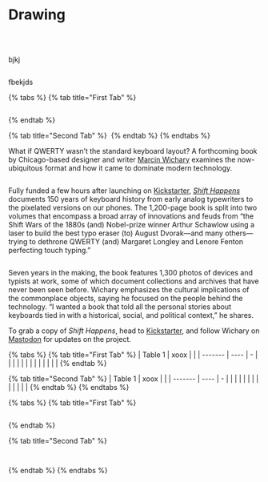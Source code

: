 # Drawing

<img src="broken-reference" alt="" class="gitbook-drawing">

<img alt="" class="gitbook-drawing">

<figure><img src=".gitbook/assets/Feel Good Process Drawing.excalidraw.svg" alt=""><figcaption></figcaption></figure>

bjkj

<img src=".gitbook/assets/file.excalidraw (3).svg" alt="" class="gitbook-drawing">

fbekjds

{% tabs %}
{% tab title="First Tab" %}
<img src=".gitbook/assets/Feel Good Process Drawing.excalidraw.svg" alt="" class="gitbook-drawing">

<figure><img src=".gitbook/assets/image (1).png" alt=""><figcaption></figcaption></figure>
{% endtab %}

{% tab title="Second Tab" %}
<img src=".gitbook/assets/Feel Good Process Drawing.excalidraw.svg" alt="" class="gitbook-drawing">
{% endtab %}
{% endtabs %}

What if QWERTY wasn’t the standard keyboard layout? A forthcoming book by Chicago-based designer and writer [Marcin Wichary](https://aresluna.org/) examines the now-ubiquitous format and how it came to dominate modern technology.

<figure><img src=".gitbook/assets/Greeeeen" alt=""><figcaption></figcaption></figure>

Fully funded a few hours after launching on [Kickstarter](https://www.kickstarter.com/projects/mwichary/shift-happens?ref=2wnl1e), [_Shift Happens_ ](https://shifthappens.site/)documents 150 years of keyboard history from early analog typewriters to the pixelated versions on our phones. The 1,200-page book is split into two volumes that encompass a broad array of innovations and feuds from “the Shift Wars of the 1880s (and) Nobel-prize winner Arthur Schawlow using a laser to build the best typo eraser (to) August Dvorak—and many others—trying to dethrone QWERTY (and) Margaret Longley and Lenore Fenton perfecting touch typing.”

<figure><img src=".gitbook/assets/image.png" alt=""><figcaption></figcaption></figure>

Seven years in the making, the book features 1,300 photos of devices and typists at work, some of which document collections and archives that have never been seen before. Wichary emphasizes the cultural implications of the commonplace objects, saying he focused on the people behind the technology. “I wanted a book that told all the personal stories about keyboards tied in with a historical, social, and political context,” he shares.

To grab a copy of _Shift Happens_, head to [Kickstarter](https://www.kickstarter.com/projects/mwichary/shift-happens?ref=av4ohi), and follow Wichary on [Mastodon](https://mastodon.online/@mwichary) for updates on the project.

{% tabs %}
{% tab title="First Tab" %}
| Table 1 | xoox |   |
| ------- | ---- | - |
|         |      |   |
|         |      |   |
|         |      |   |
{% endtab %}

{% tab title="Second Tab" %}
| Table 1 | xoox |   |
| ------- | ---- | - |
|         |      |   |
|         |      |   |
|         |      |   |
{% endtab %}
{% endtabs %}

{% tabs %}
{% tab title="First Tab" %}
<figure><img src="https://images.unsplash.com/photo-1673247248053-45d9398b5853?crop=entropy&#x26;cs=tinysrgb&#x26;fm=jpg&#x26;ixid=MnwxOTcwMjR8MHwxfHJhbmRvbXx8fHx8fHx8fDE2NzU2NzI4MzU&#x26;ixlib=rb-4.0.3&#x26;q=80" alt=""><figcaption></figcaption></figure>
{% endtab %}

{% tab title="Second Tab" %}
<div>

<figure><img src=".gitbook/assets/file.excalidraw.png" alt=""><figcaption></figcaption></figure>

 

<figure><img src="https://images.unsplash.com/photo-1673247248053-45d9398b5853?crop=entropy&#x26;cs=tinysrgb&#x26;fm=jpg&#x26;ixid=MnwxOTcwMjR8MHwxfHJhbmRvbXx8fHx8fHx8fDE2NzU2NzI4MzU&#x26;ixlib=rb-4.0.3&#x26;q=80" alt=""><figcaption></figcaption></figure>

</div>
{% endtab %}
{% endtabs %}

<figure><img src=".gitbook/assets/image (3) (1).png" alt=""><figcaption></figcaption></figure>
